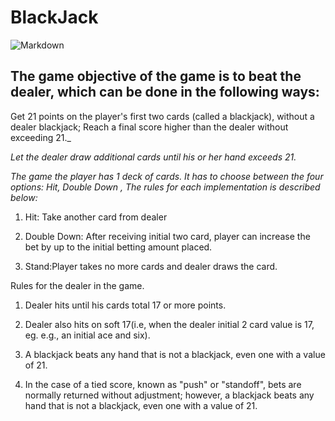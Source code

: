 # BlackJack

![Markdown](./display.jpg)

## The game objective of the game is to beat the dealer, which can be done in the following ways:

Get 21 points on the player's first two cards (called a blackjack), without a dealer blackjack;
Reach a final score higher than the dealer without exceeding 21.\_

_Let the dealer draw additional cards until his or her hand exceeds 21._

_The game the player has 1 deck of cards. It has to choose between the four options: Hit, Double Down , The rules for each implementation is described below:_

1. Hit: Take another card from dealer

2. Double Down: After receiving initial two card, player can increase the bet by up to the initial betting amount placed.

3. Stand:Player takes no more cards and dealer draws the card.

Rules for the dealer in the game.

1. Dealer hits until his cards total 17 or more points.
2. Dealer also hits on soft 17(i.e, when the dealer initial 2 card value is 17, eg. e.g., an initial ace and six).

3. A blackjack beats any hand that is not a blackjack, even one with a value of 21.
4. In the case of a tied score, known as "push" or "standoff", bets are normally returned without adjustment; however, a blackjack beats any hand that is not a blackjack, even one with a value of 21.
